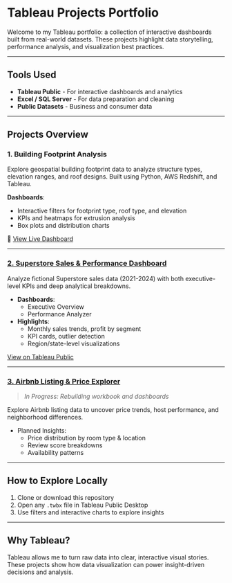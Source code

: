 # Tableau Projects Portfolio

Welcome to my Tableau portfolio: a collection of interactive dashboards built from real-world datasets.
These projects highlight data storytelling, performance analysis, and visualization best practices.

---

## Tools Used

- **Tableau Public** - For interactive dashboards and analytics
- **Excel / SQL Server** - For data preparation and cleaning
- **Public Datasets** - Business and consumer data

---

## Projects Overview

### 1. Building Footprint Analysis

Explore geospatial building footprint data to analyze structure types, elevation ranges, and roof designs. Built using Python, AWS Redshift, and Tableau.

**Dashboards**:
- Interactive filters for footprint type, roof type, and elevation
- KPIs and heatmaps for extrusion analysis
- Box plots and distribution charts  

🔗 [View Live Dashboard](https://public.tableau.com/app/profile/shristi.tuladhar6499/viz/BuildingFootprintsAnalysis/BuildingFootprintAnalysis)

---

### [2. Superstore Sales & Performance Dashboard](superstore-sales-performance)

Analyze fictional Superstore sales data (2021-2024) with both executive-level KPIs and deep analytical breakdowns.

- **Dashboards**:  
  - Executive Overview  
  - Performance Analyzer
- **Highlights**:  
  - Monthly sales trends, profit by segment  
  - KPI cards, outlier detection  
  - Region/state-level visualizations

[View on Tableau Public](https://public.tableau.com/app/profile/shristi.tuladhar6499/viz/SuperstoreSalesPerformanceDashboard_17536767511400/ExecutiveDashboard)

---

### [3. Airbnb Listing & Price Explorer](Airbnb%20Project)

> *In Progress: Rebuilding workbook and dashboards*

Explore Airbnb listing data to uncover price trends, host performance, and neighborhood differences.

- Planned Insights:
  - Price distribution by room type & location  
  - Review score breakdowns  
  - Availability patterns

---

## How to Explore Locally

1. Clone or download this repository  
2. Open any `.twbx` file in Tableau Public Desktop
3. Use filters and interactive charts to explore insights  

---

## Why Tableau?

Tableau allows me to turn raw data into clear, interactive visual stories. These projects show how data visualization can power insight-driven decisions and analysis.
